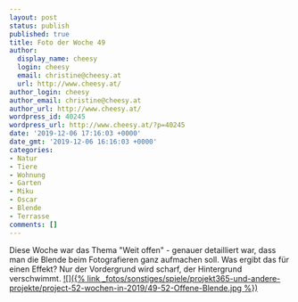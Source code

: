 ```yaml
---
layout: post
status: publish
published: true
title: Foto der Woche 49
author:
  display_name: cheesy
  login: cheesy
  email: christine@cheesy.at
  url: http://www.cheesy.at/
author_login: cheesy
author_email: christine@cheesy.at
author_url: http://www.cheesy.at/
wordpress_id: 40245
wordpress_url: http://www.cheesy.at/?p=40245
date: '2019-12-06 17:16:03 +0000'
date_gmt: '2019-12-06 16:16:03 +0000'
categories:
- Natur
- Tiere
- Wohnung
- Garten
- Miku
- Oscar
- Blende
- Terrasse
comments: []
---
```

Diese Woche war das Thema "Weit offen" - genauer detailliert war, dass man die Blende beim Fotografieren ganz aufmachen soll. Was ergibt das für einen Effekt? Nur der Vordergrund wird scharf, der Hintergrund verschwimmt.
[![]({% link _fotos/sonstiges/spiele/projekt365-und-andere-projekte/project-52-wochen-in-2019/49-52-Offene-Blende.jpg %})](http://www.cheesy.at/fotos/spiele/projekt365-und-andere-projekte/project-52-wochen-in-2019/)
